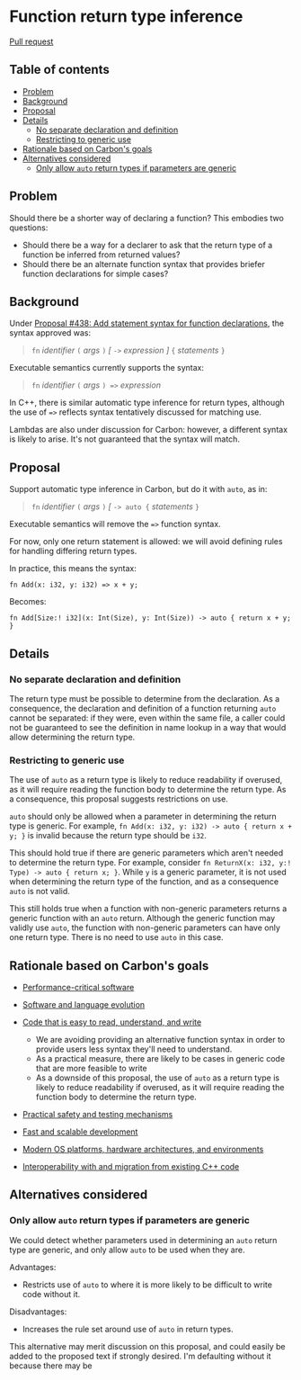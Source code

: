 # Function return type inference

<!--
Part of the Carbon Language project, under the Apache License v2.0 with LLVM
Exceptions. See /LICENSE for license information.
SPDX-License-Identifier: Apache-2.0 WITH LLVM-exception
-->

[Pull request](https://github.com/carbon-language/carbon-lang/pull/826)

<!-- toc -->

## Table of contents

-   [Problem](#problem)
-   [Background](#background)
-   [Proposal](#proposal)
-   [Details](#details)
    -   [No separate declaration and definition](#no-separate-declaration-and-definition)
    -   [Restricting to generic use](#restricting-to-generic-use)
-   [Rationale based on Carbon's goals](#rationale-based-on-carbons-goals)
-   [Alternatives considered](#alternatives-considered)
    -   [Only allow `auto` return types if parameters are generic](#only-allow-auto-return-types-if-parameters-are-generic)

<!-- tocstop -->

## Problem

Should there be a shorter way of declaring a function? This embodies two
questions:

-   Should there be a way for a declarer to ask that the return type of a
    function be inferred from returned values?
-   Should there be an alternate function syntax that provides briefer function
    declarations for simple cases?

## Background

Under
[Proposal #438: Add statement syntax for function declarations](https://github.com/carbon-language/carbon-lang/pull/438),
the syntax approved was:

> `fn` _identifier_ `(` _args_ `)` _[_ `->` _expression ]_ `{` _statements_ `}`

Executable semantics currently supports the syntax:

> `fn` _identifier_ `(` _args_ `) =>` _expression_

In C++, there is similar automatic type inference for return types, although the
use of `=>` reflects syntax tentatively discussed for matching use.

Lambdas are also under discussion for Carbon: however, a different syntax is
likely to arise. It's not guaranteed that the syntax will match.

## Proposal

Support automatic type inference in Carbon, but do it with `auto`, as in:

> `fn` _identifier_ `(` _args_ `)` _[_ `-> auto {` _statements_ `}`

Executable semantics will remove the `=>` function syntax.

For now, only one return statement is allowed: we will avoid defining rules for
handling differing return types.

In practice, this means the syntax:

```
fn Add(x: i32, y: i32) => x + y;
```

Becomes:

```
fn Add[Size:! i32](x: Int(Size), y: Int(Size)) -> auto { return x + y; }
```

## Details

### No separate declaration and definition

The return type must be possible to determine from the declaration. As a
consequence, the declaration and definition of a function returning `auto`
cannot be separated: if they were, even within the same file, a caller could not
be guaranteed to see the definition in name lookup in a way that would allow
determining the return type.

### Restricting to generic use

The use of `auto` as a return type is likely to reduce readability if overused,
as it will require reading the function body to determine the return type. As a
consequence, this proposal suggests restrictions on use.

`auto` should only be allowed when a parameter in determining the return type is
generic. For example, `fn Add(x: i32, y: i32) -> auto { return x + y; }` is
invalid because the return type should be `i32`.

This should hold true if there are generic parameters which aren't needed to
determine the return type. For example, consider
`fn ReturnX(x: i32, y:! Type) -> auto { return x; }`. While `y` is a generic
parameter, it is not used when determining the return type of the function, and
as a consequence `auto` is not valid.

This still holds true when a function with non-generic parameters returns a
generic function with an `auto` return. Although the generic function may
validly use `auto`, the function with non-generic parameters can have only one
return type. There is no need to use `auto` in this case.

## Rationale based on Carbon's goals

-   [Performance-critical software](/docs/project/goals.md#performance-critical-software)
-   [Software and language evolution](/docs/project/goals.md#software-and-language-evolution)
-   [Code that is easy to read, understand, and write](/docs/project/goals.md#code-that-is-easy-to-read-understand-and-write)

    -   We are avoiding providing an alternative function syntax in order to
        provide users less syntax they'll need to understand.
    -   As a practical measure, there are likely to be cases in generic code
        that are more feasible to write
    -   As a downside of this proposal, the use of `auto` as a return type is
        likely to reduce readability if overused, as it will require reading the
        function body to determine the return type.

-   [Practical safety and testing mechanisms](/docs/project/goals.md#practical-safety-and-testing-mechanisms)
-   [Fast and scalable development](/docs/project/goals.md#fast-and-scalable-development)
-   [Modern OS platforms, hardware architectures, and environments](/docs/project/goals.md#modern-os-platforms-hardware-architectures-and-environments)
-   [Interoperability with and migration from existing C++ code](/docs/project/goals.md#interoperability-with-and-migration-from-existing-c-code)

## Alternatives considered

### Only allow `auto` return types if parameters are generic

We could detect whether parameters used in determining an `auto` return type are
generic, and only allow `auto` to be used when they are.

Advantages:

-   Restricts use of `auto` to where it is more likely to be difficult to write
    code without it.

Disadvantages:

-   Increases the rule set around use of `auto` in return types.

This alternative may merit discussion on this proposal, and could easily be
added to the proposed text if strongly desired. I'm defaulting without it
because there may be
